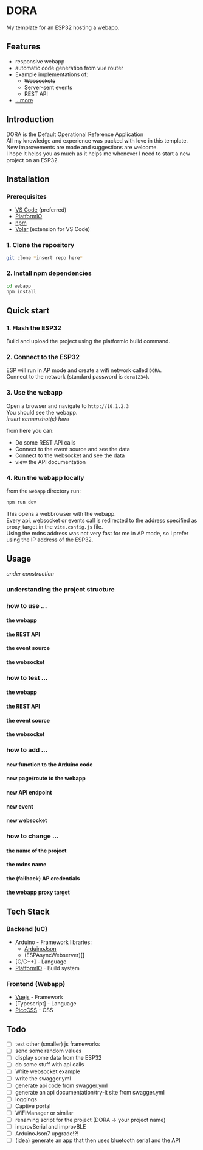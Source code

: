 # DORA  
My template for an ESP32 hosting a webapp.

## Features
- responsive webapp
- automatic code generation from vue router
- Example implementations of:
  - ~~Websockets~~
  - Server-sent events
  - REST API
- [...more](#usage)

## Introduction
DORA is the Default Operational Reference Application  
All my knowledge and experience was packed with love in this template. 
New improvements are made and suggestions are welcome.  
I hope it helps you as much as it helps me whenever I need to start a new project on an ESP32.

## Installation
### Prerequisites
- [VS Code](https://code.visualstudio.com/) (preferred)
- [PlatformIO](https://platformio.org/)
- [npm](https://docs.npmjs.com/downloading-and-installing-node-js-and-npm)
- [Volar](https://marketplace.visualstudio.com/items?itemName=Vue.volar) (extension for VS Code)

### 1. Clone the repository
```bash
git clone *insert repo here*
```

### 2. Install npm dependencies
```bash
cd webapp
npm install
```

## Quick start
### 1. Flash the ESP32
Build and upload the project using the platformio build command.

### 2. Connect to the ESP32
ESP will run in AP mode and create a wifi network called `DORA`.  
Connect to the network (standard password is `dora1234`).

### 3. Use the webapp
Open a browser and navigate to `http://10.1.2.3`  
You should see the webapp.  
*insert screenshot(s) here*  
  
from here you can:
- Do some REST API calls
- Connect to the event source and see the data
- Connect to the websocket and see the data
- view the API documentation

### 4. Run the webapp locally
from the `webapp` directory run:
```bash
npm run dev
```
This opens a webbrowser with the webapp.  
Every api, websocket or events call is redirected to the address specified as proxy_target in the `vite.config.js` file.  
Using the mdns address was not very fast for me in AP mode, so I prefer using the IP address of the ESP32.  

## Usage

*under construction*

### understanding the project structure

### how to use ...
#### the webapp

#### the REST API

#### the event source

#### the websocket

### how to test ...
#### the webapp

#### the REST API

#### the event source

#### the websocket

### how to add ...
#### new function to the Arduino code

#### new page/route to the webapp

#### new API endpoint

#### new event

#### new websocket

### how to change ...
#### the name of the project

#### the mdns name

#### the ~~(fallback)~~ AP credentials

#### the webapp proxy target



## Tech Stack
### Backend (uC)
- Arduino - Framework
  libraries:
  - [ArduinoJson](https://arduinojson.org/)
  - (ESPAsyncWebserver)[]
- [C/C++] - Language
- [PlatformIO](https://platformio.org/) - Build system

### Frontend (Webapp)
- [Vuejs]() - Framework
- [Typescript] - Language
- [PicoCSS]() - CSS

## Todo
- [ ] test other (smaller) js frameworks
- [ ] send some random values
- [ ] display some data from the ESP32
- [ ] do some stuff with api calls
- [ ] Write websocket example
- [ ] write the swagger.yml
- [ ] generate api code from swagger.yml
- [ ] generate an api documentation/try-it site from swagger.yml
- [ ] loggings
- [ ] Captive portal
- [ ] WiFiManager or similar
- [ ] renaming script for the project (DORA -> your project name)
- [ ] improvSerial and improvBLE
- [ ] ArduinoJson7 upgrade!?!
- [ ] (idea) generate an app that then uses bluetooth serial and the API
